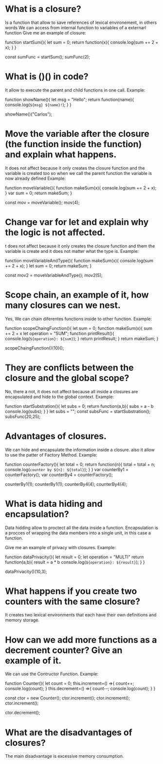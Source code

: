 
# What is a closure? 
Is a function that allow to save references of lexical environement, 
in others words We can access from internal function to variables of a externarl 
function
Give me an example of closure:

function startSum(){
	let sum = 0;
	return function(x){
  		console.log(sum +=  2 + x);
  	}
}

const sumFunc = startSum();
sumFunc(2);

# What is ()() in code? 
It allow to execute the parent and child functions in one call. 
Example:

function showName(){
	let msg = "Hello";
	return function(name){
  		console.log(`${msg} ${name}!`);
  	}
}

showName()("Carlos");

# Move the variable after the closure (the function inside the function) and explain what happens.
It does not affect because it only creates the closure function 
and the variable is created too so when we call the parent function the
variable is now already defined
Example:

function moveVariable(){
	function makeSum(x){
  		console.log(sum +=  2 + x);
  	}
	var sum = 0;
	return makeSum;
}

const mov = moveVariable();
mov(4);

# Change var for let and explain why the logic is not affected.
t does not affect because it only creates the closure function 
and them the variable is create and it does not matter what the type is. 
Example:

function moveVariableAndType(){
	function makeSum(x){
  		console.log(sum +=  2 + x);
  	}
	let sum = 0;
	return makeSum;
}

const mov2 = moveVariableAndType();
mov2(5);

# Scope chain, an example of it, how many closures can we nest. 
Yes, We can chain diferentes functions inside to other function. 
Example:

function scopeChaingFunction(){
	let sum = 0;
	function makeSum(x){
		sum += 2 + x
		let operation = "SUM";
  		function printResult(){
			console.log(`${operation}: ${sum}`);
		}
		return printResult;
  	}
	return makeSum;
}

scopeChaingFunction()(10)();

# They are conflicts between the closure and the global scope? 
No, there a not, it does not affect because all inside a closures are encapsulated and hide to
the global context. 
Example:

function startSubstration(){
	let subs = 0;
	return function(a,b){
		subs = a - b
  		console.log(subs);
  	}
}
let subs = "";
const subsFunc = startSubstration();
subsFunc(20,25);

# Advantages of closures. 
We can hide and encapsulate the information inside a closure.
also it allow to use the patter of Factory Method. 
Example:

function counterFactory(){
	let total = 0;
	return function(n){
		total = total + n;
  		console.log(`counter by ${n}: ${total}`);
  	}
}
var counterBy1 = counterFactory();
var counterBy4 = counterFactory();

counterBy1(1);
counterBy1(1);
counterBy4(4);
counterBy4(4);

# What is data hiding and encapsulation? 
Data hidding allow to proctect all the data inside a function. 
Encapsulation is a procces of wrapping the data members into a single
unit, in this case a function. 

Give me an example of privacy with closures. 
Example:

function dataPrivacity(){
	let result = 0;
	let operation = "MULTI"
	return function(a,b){
		result = a * b
  		console.log(`${operation}: ${result}`);
  	}
}

dataPrivacity()(10,3);

# What happens if you create two counters with the same closure? 
It creates two lexical environments that each have their own definitions and
memory storage. 

# How can we add more functions as a decrement counter? Give an example of it. 
We can use the Contructor Function.
Example:

function Counter(){
	let count = 0;
	this.increment=() =>{
		count++;
		console.log(count);
	}
	this.decrement=() =>{
		count--;
		console.log(count);	
	}
}

const ctor = new Counter();
ctor.increment();
ctor.increment();
ctor.increment();

ctor.decrement();

# What are the disadvantages of closures? 
The main disadvantage is excessive memory consumption.
